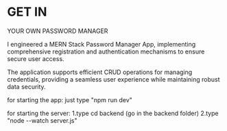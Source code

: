 # GET IN 
YOUR OWN PASSWORD MANAGER

I engineered a MERN Stack Password Manager App, implementing comprehensive registration and authentication mechanisms to ensure secure user access.

The application supports efficient CRUD operations for managing credentials, providing a seamless user experience while maintaining robust data security.

for starting the app: just type  "npm run dev"

for starting the server: 
  1.type cd backend (go in the backend folder)
  2.type "node --watch server.js"

